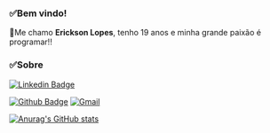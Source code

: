 ### ✅Bem vindo! 

👋Me chamo **Erickson Lopes**, tenho 19 anos e minha grande paixão é programar!!

### ✅Sobre 

[![Linkedin Badge](https://img.shields.io/badge/-LinkedIn-blue?style=flat-square&logo=Linkedin&logoColor=white&link=https://linkedin.com/in/brunoluiss)](https://www.linkedin.com/in/ericksonlopesdev/)

[![Github Badge](https://img.shields.io/badge/-Github-000?style=flat-square&logo=Github&logoColor=white&link=https://github.com/Erickson-lopes-dev)](https://github.com/Erickson-lopes-dev)
[<img alt="Gmail" src="https://img.shields.io/badge/Gmail-D14836?style=for-the-badge&logo=gmail&logoColor=white" />](ofc.erickson@gmail.com)


[![Anurag's GitHub stats](https://github-readme-stats.vercel.app/api?username=Erickson-lopes-dev&show_icons=true&theme=tokyonight)](https://github.com/Erickson-lopes-dev/github-readme-stats)

